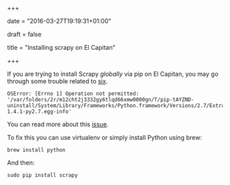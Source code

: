 +++

date = "2016-03-27T19:19:31+01:00"

draft = false

title = "Installing scrapy on El Capitan"

+++

If you are trying to install Scrapy *globally* via pip on El Capitan, you may go through some trouble related to [six](https://pypi.python.org/pypi/six).

```
OSError: [Errno 1] Operation not permitted: '/var/folders/2r/m12cht2j3332gy6tlqd66xmw0000gn/T/pip-tAYZND-uninstall/System/Library/Frameworks/Python.framework/Versions/2.7/Extras/lib/python/six-1.4.1-py2.7.egg-info'
```

You can read more about this [issue](https://github.com/pypa/pip/issues/3165).

To fix this you can use virtualenv or simply install Python using brew:

``
brew install python
``

And then:

``
sudo pip install scrapy
``
